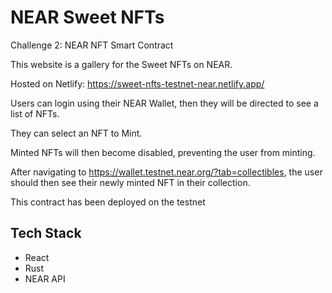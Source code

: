 # NEAR Sweet NFTs

Challenge 2: NEAR NFT Smart Contract

This website is a gallery for the Sweet NFTs on NEAR.

Hosted on Netlify: https://sweet-nfts-testnet-near.netlify.app/

Users can login using their NEAR Wallet, then they will be directed to see a list of NFTs.

They can select an NFT to Mint.

Minted NFTs will then become disabled, preventing the user from minting.

After navigating to https://wallet.testnet.near.org/?tab=collectibles, the user should then see their newly minted NFT in their collection.

This contract has been deployed on the testnet

## Tech Stack

- React
- Rust
- NEAR API
